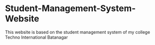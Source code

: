 # <h1><b>Student-Management-System-Website</b></h1>

This website is based on the student management system of my college Techno International Batanagar
